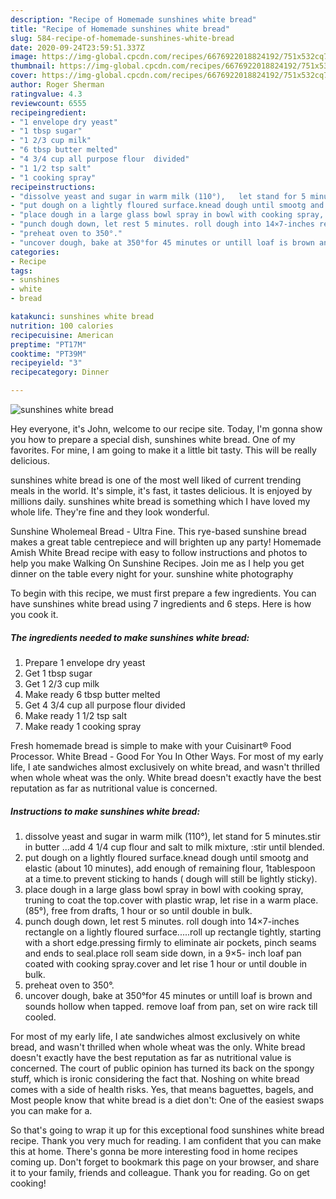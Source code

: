 ```yaml
---
description: "Recipe of Homemade sunshines white bread"
title: "Recipe of Homemade sunshines white bread"
slug: 584-recipe-of-homemade-sunshines-white-bread
date: 2020-09-24T23:59:51.337Z
image: https://img-global.cpcdn.com/recipes/6676922018824192/751x532cq70/sunshines-white-bread-recipe-main-photo.jpg
thumbnail: https://img-global.cpcdn.com/recipes/6676922018824192/751x532cq70/sunshines-white-bread-recipe-main-photo.jpg
cover: https://img-global.cpcdn.com/recipes/6676922018824192/751x532cq70/sunshines-white-bread-recipe-main-photo.jpg
author: Roger Sherman
ratingvalue: 4.3
reviewcount: 6555
recipeingredient:
- "1 envelope dry yeast"
- "1 tbsp sugar"
- "1 2/3 cup milk"
- "6 tbsp butter melted"
- "4 3/4 cup all purpose flour  divided"
- "1 1/2 tsp salt"
- "1 cooking spray"
recipeinstructions:
- "dissolve yeast and sugar in warm milk (110°),   let stand for 5 minutes.stir in butter ...add 4 1/4 cup flour and salt to milk mixture, :stir until blended."
- "put dough on a lightly floured surface.knead dough until smootg and elastic (about 10 minutes), add enough of remaining flour, 1tablespoon at a time.to prevent sticking to hands ( dough will still be lightly sticky)."
- "place dough in a large glass bowl spray in bowl with cooking spray, truning to coat the top.cover with plastic wrap, let rise in a warm place.(85°), free from drafts, 1 hour or so until double in bulk."
- "punch dough down, let rest 5 minutes. roll dough into 14×7-inches rectangle on a lightly floured surface.....roll up rectangle tightly, starting with a short edge.pressing firmly to eliminate air pockets, pinch seams and ends to seal.place roll seam side down, in a 9×5- inch loaf pan coated with cooking spray.cover and let rise 1 hour or until double in bulk."
- "preheat oven to 350°."
- "uncover dough, bake at 350°for 45 minutes or untill loaf is brown and sounds hollow when tapped.  remove loaf from pan, set on wire rack till cooled."
categories:
- Recipe
tags:
- sunshines
- white
- bread

katakunci: sunshines white bread 
nutrition: 100 calories
recipecuisine: American
preptime: "PT17M"
cooktime: "PT39M"
recipeyield: "3"
recipecategory: Dinner

---
```



![sunshines white bread](https://img-global.cpcdn.com/recipes/6676922018824192/751x532cq70/sunshines-white-bread-recipe-main-photo.jpg)

Hey everyone, it's John, welcome to our recipe site. Today, I'm gonna show you how to prepare a special dish, sunshines white bread. One of my favorites. For mine, I am going to make it a little bit tasty. This will be really delicious.

sunshines white bread is one of the most well liked of current trending meals in the world. It's simple, it's fast, it tastes delicious. It is enjoyed by millions daily. sunshines white bread is something which I have loved my whole life. They're fine and they look wonderful.

Sunshine Wholemeal Bread - Ultra Fine. This rye-based sunshine bread makes a great table centrepiece and will brighten up any party! Homemade Amish White Bread recipe with easy to follow instructions and photos to help you make Walking On Sunshine Recipes. Join me as I help you get dinner on the table every night for your. sunshine white photography


To begin with this recipe, we must first prepare a few ingredients. You can have sunshines white bread using 7 ingredients and 6 steps. Here is how you cook it.

<!--inarticleads1-->

##### The ingredients needed to make sunshines white bread:

1. Prepare 1 envelope dry yeast
1. Get 1 tbsp sugar
1. Get 1 2/3 cup milk
1. Make ready 6 tbsp butter melted
1. Get 4 3/4 cup all purpose flour  divided
1. Make ready 1 1/2 tsp salt
1. Make ready 1 cooking spray


Fresh homemade bread is simple to make with your Cuisinart® Food Processor. White Bread - Good For You In Other Ways. For most of my early life, I ate sandwiches almost exclusively on white bread, and wasn&#39;t thrilled when whole wheat was the only. White bread doesn&#39;t exactly have the best reputation as far as nutritional value is concerned. 

<!--inarticleads2-->

##### Instructions to make sunshines white bread:

1. dissolve yeast and sugar in warm milk (110°),   let stand for 5 minutes.stir in butter ...add 4 1/4 cup flour and salt to milk mixture, :stir until blended.
1. put dough on a lightly floured surface.knead dough until smootg and elastic (about 10 minutes), add enough of remaining flour, 1tablespoon at a time.to prevent sticking to hands ( dough will still be lightly sticky).
1. place dough in a large glass bowl spray in bowl with cooking spray, truning to coat the top.cover with plastic wrap, let rise in a warm place.(85°), free from drafts, 1 hour or so until double in bulk.
1. punch dough down, let rest 5 minutes. roll dough into 14×7-inches rectangle on a lightly floured surface.....roll up rectangle tightly, starting with a short edge.pressing firmly to eliminate air pockets, pinch seams and ends to seal.place roll seam side down, in a 9×5- inch loaf pan coated with cooking spray.cover and let rise 1 hour or until double in bulk.
1. preheat oven to 350°.
1. uncover dough, bake at 350°for 45 minutes or untill loaf is brown and sounds hollow when tapped.  remove loaf from pan, set on wire rack till cooled.


For most of my early life, I ate sandwiches almost exclusively on white bread, and wasn&#39;t thrilled when whole wheat was the only. White bread doesn&#39;t exactly have the best reputation as far as nutritional value is concerned. The court of public opinion has turned its back on the spongy stuff, which is ironic considering the fact that. Noshing on white bread comes with a side of health risks. Yes, that means baguettes, bagels, and Most people know that white bread is a diet don&#39;t: One of the easiest swaps you can make for a. 

So that's going to wrap it up for this exceptional food sunshines white bread recipe. Thank you very much for reading. I am confident that you can make this at home. There's gonna be more interesting food in home recipes coming up. Don't forget to bookmark this page on your browser, and share it to your family, friends and colleague. Thank you for reading. Go on get cooking!
